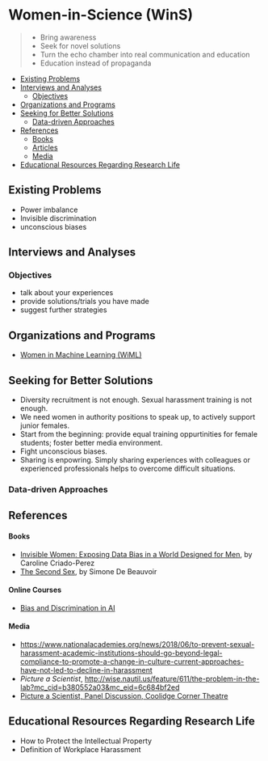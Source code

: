 # Women-in-Science (WinS)
> - Bring awareness
> - Seek for novel solutions
> - Turn the echo chamber into real communication and education
> - Education instead of propaganda

- [Existing Problems](#existing-problems)
- [Interviews and Analyses](#interviews-and-analyses)
  * [Objectives](#objectives)
- [Organizations and Programs](#organizations-and-programs)
- [Seeking for Better Solutions](#seeking-for-better-solutions)
  * [Data-driven Approaches](#data-driven-approaches)
- [References](#references)
  * [Books](#books)
  * [Articles](#articles)
  * [Media](#media)
- [Educational Resources Regarding Research Life](#educational-resources-regarding-research-life)

## Existing Problems
 
* Power imbalance 
* Invisible discrimination
* unconscious biases
 
## Interviews and Analyses

### Objectives

* talk about your experiences
* provide solutions/trials you have made
* suggest further strategies

## Organizations and Programs

* [Women in Machine Learning (WiML)](https://wimlworkshop.org/)

## Seeking for Better Solutions

* Diversity recruitment is not enough. Sexual harassment training is not enough.
* We need women in authority positions to speak up, to actively support junior females.
* Start from the beginning: provide equal training oppurtinities for female students; foster better media environment.
* Fight unconscious biases.
* Sharing is enpowring. Simply sharing experiences with colleagues or experienced professionals helps to overcome difficult situations.

### Data-driven Approaches

## References

#### Books
* [Invisible Women: Exposing Data Bias in a World Designed for Men](https://books.google.ca/books/about/Invisible_Women.html?id=GdmEDwAAQBAJ&printsec=frontcover&source=kp_read_button&redir_esc=y#v=onepage&q&f=false), by Caroline Criado-Perez
* [The Second Sex](https://books.google.ca/books/about/The_Second_Sex.html?id=OgMbKqJMzxcC&printsec=frontcover&source=kp_read_button&redir_esc=y#v=onepage&q&f=false), by Simone De Beauvoir

#### Online Courses
* [Bias and Discrimination in AI](https://www.edx.org/course/bias-and-discrimination-in-ai)

#### Media
* https://www.nationalacademies.org/news/2018/06/to-prevent-sexual-harassment-academic-institutions-should-go-beyond-legal-compliance-to-promote-a-change-in-culture-current-approaches-have-not-led-to-decline-in-harassment
* _Picture a Scientist_, http://wise.nautil.us/feature/611/the-problem-in-the-lab?mc_cid=b380552a03&mc_eid=6c684bf2ed
* [Picture a Scientist, Panel Discussion, Coolidge Corner Theatre](https://www.youtube.com/watch?v=4i33BXH3zM4&ab_channel=thecoolidge)

## Educational Resources Regarding Research Life

* How to Protect the Intellectual Property
* Definition of Workplace Harassment
